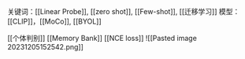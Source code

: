 
关键词：[[Linear Probe]], [[zero shot]], [[Few-shot]], [[迁移学习]]
模型：[[CLIP]]，[[MoCo]], [[BYOL]]

[[个体判别]] [[Memory Bank]] [[NCE loss]]
![[Pasted image 20231205152542.png]]
